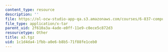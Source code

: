 ```yaml
---
content_type: resource
description: ''
file: https://ol-ocw-studio-app-qa.s3.amazonaws.com/courses/6-837-computer-graphics-fall-2012/1c1d4da41fbba0e6b8b571f88fe1ceb0_a3.tgz
file_type: application/x-tar
parent_uid: 2f610a3a-4ade-e0ff-11e9-c0ece5c872d3
resourcetype: Other
title: a3.tgz
uid: 1c1d4da4-1fbb-a0e6-b8b5-71f88fe1ceb0
---
```

